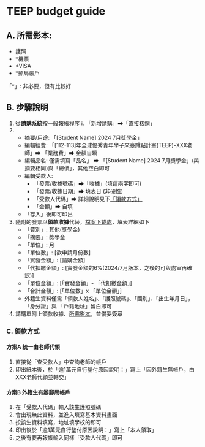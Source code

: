 # TEEP budget guide
## A. 所需影本:
- 護照
- *機票
- *VISA
- *郵局帳戶

「*」: 非必要，但有比較好

## B. 步驟說明
1. 從**請購系統**按一般報帳程序
    i. 「新增請購」⮕「直接核銷」 
2. - 摘要/用途: 「[Student Name] 2024 7月獎學金」 
    - 編輯經費: 「[112-113]年全球優秀青年學子來臺蹲點計畫(TEEP)-XXX老師」⮕ 「業務費」⮕ 金額自填
    - 編輯品名: 僅需填寫「品名」 ⮕ 「[Student Name] 2024 7月獎學金」(與摘要相同)與「總價」，其他空白即可
    - 編輯受款人: 
        - 「發票/收據號碼」⮕「收據」(填這兩字即可)
        - 「發票/收據日期」⮕ 填表日 (非硬性)
        - 「受款人代碼」⮕ 詳細說明見下[「領款方式」](#領款方式)	
        - 「金額」⮕ 自填
    - 「存入」後即可印出
3. 隨附的發票以**領款收據**代替，[檔案下載處](https://www.accounting.ntust.edu.tw/p/405-1067-30671,c117.php?Lang=zh-tw)，填表詳細如下
    - 「費別」: 其他(獎學金)
    - 「摘要」: 獎學金 
    - 「單位」: 月 
    - 「單位數」: [欲申請月份數] 
    - 「實發金額」: [請購金額]
    - 「代扣繳金額」: [實發金額的6%(2024/7月版本，之後的可與處室再確認)] 
    - 「單位金額」: [「實發金額」- 「代扣繳金額」] 
    -  「合計金額」: [「單位數」x 「單位金額」]
    - 外籍生資料僅需「領款人姓名」、「護照號碼」、「國別」、「出生年月日」，「身分證」與 「戶籍地址」留白即可
4. 請購單附上領款收據、[所需影本](#A-所需影本)，並備妥簽章

### C. 領款方式
#### 方案A 統一由老師代領
1. 直接從「查受款人」中查詢老師的帳戶
2. 印出紙本後，於「逾1萬元自行墊付原因說明：」寫上「因外籍生無帳戶，由XXX老師代領並轉交」
#### 方案B 外籍生有辦郵局帳戶
1. 在「受款人代碼」輸入該生護照號碼
2. 會出現無此資料，並進入填寫基本資料畫面
3. 按該生資料填寫，地址填學校的即可
4. 印出後於「逾1萬元自行墊付原因說明：」寫上「本人領取」
5. 之後有要再報帳輸入同樣「受款人代碼」即可

